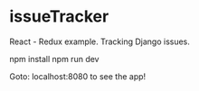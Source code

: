 # issueTracker
React - Redux example. Tracking Django issues.

npm install
npm run dev

Goto: localhost:8080 to see the app! 
